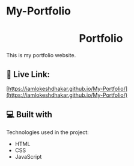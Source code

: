 # My-Portfolio

<h1 align="center" id="title">Portfolio</h1>

<p id="description">This is my portfolio website.</p>

<h2>🚀 Live Link:</h2>

[https://iamlokeshdhakar.github.io/My-Portfolio/](https://iamlokeshdhakar.github.io/My-Portfolio/)

  
  
<h2>💻 Built with</h2>

Technologies used in the project:

*   HTML
*   CSS
*   JavaScript

